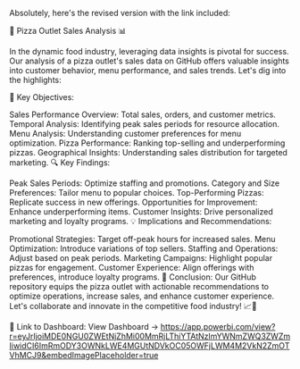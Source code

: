 
Absolutely, here's the revised version with the link included:

🍕 Pizza Outlet Sales Analysis 📊

In the dynamic food industry, leveraging data insights is pivotal for success. Our analysis of a pizza outlet's sales data on GitHub offers valuable insights into customer behavior, menu performance, and sales trends. Let's dig into the highlights:

🎯 Key Objectives:

Sales Performance Overview: Total sales, orders, and customer metrics.
Temporal Analysis: Identifying peak sales periods for resource allocation.
Menu Analysis: Understanding customer preferences for menu optimization.
Pizza Performance: Ranking top-selling and underperforming pizzas.
Geographical Insights: Understanding sales distribution for targeted marketing.
🔍 Key Findings:

Peak Sales Periods: Optimize staffing and promotions.
Category and Size Preferences: Tailor menu to popular choices.
Top-Performing Pizzas: Replicate success in new offerings.
Opportunities for Improvement: Enhance underperforming items.
Customer Insights: Drive personalized marketing and loyalty programs.
💡 Implications and Recommendations:

Promotional Strategies: Target off-peak hours for increased sales.
Menu Optimization: Introduce variations of top sellers.
Staffing and Operations: Adjust based on peak periods.
Marketing Campaigns: Highlight popular pizzas for engagement.
Customer Experience: Align offerings with preferences, introduce loyalty programs.
🚀 Conclusion: Our GitHub repository equips the pizza outlet with actionable recommendations to optimize operations, increase sales, and enhance customer experience. Let's collaborate and innovate in the competitive food industry! 📈💪

🔗 Link to Dashboard: View Dashboard -> https://app.powerbi.com/view?r=eyJrIjoiMDE0NGU0ZWEtNjZhMi00MmRjLThiYTAtNzlmYWNmZWQ3ZWZmIiwidCI6ImRmODY3OWNkLWE4MGUtNDVkOC05OWFjLWM4M2VkN2ZmOTVhMCJ9&embedImagePlaceholder=true

